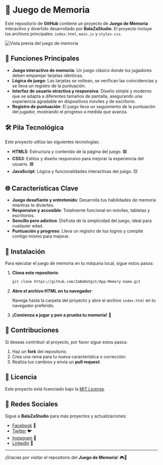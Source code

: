 # 🧠 Juego de Memoria

Este repositorio de **GitHub** contiene un proyecto de **Juego de Memoria** interactivo y divertido desarrollado por **BalaZaStudio**. El proyecto incluye los archivos principales: `index.html`, `main.js` y `styles.css`.

![Vista previa del juego de memoria](https://github.com/ZaBaDeVgit/Image-ScreenShot/raw/main/image-3.png)

## 🚀 Funciones Principales

- **Juego interactivo de memoria**: Un juego clásico donde los jugadores deben emparejar tarjetas idénticas.
- **Lógica de juego**: Las tarjetas se voltean, se verifican las coincidencias y se lleva un registro de la puntuación.
- **Interfaz de usuario atractiva y responsiva**: Diseño simple y moderno que se adapta a diferentes tamaños de pantalla, asegurando una experiencia agradable en dispositivos móviles y de escritorio.
- **Registro de puntuación**: El juego lleva un seguimiento de la puntuación del jugador, mostrando el progreso a medida que avanza.

## 🛠 Pila Tecnológica

Este proyecto utiliza las siguientes tecnologías:

- **HTML5**: Estructura y contenido de la página del juego. 🟩
- **CSS3**: Estilos y diseño responsivo para mejorar la experiencia del usuario. 🟦
- **JavaScript**: Lógica y funcionalidades interactivas del juego. 🟨

## 🌐 Características Clave

- **Juego desafiante y entretenido**: Desarrolla tus habilidades de memoria mientras te diviertes.
- **Responsive y accesible**: Totalmente funcional en móviles, tabletas y escritorios.
- **Sencillo pero adictivo**: Disfruta de la simplicidad del juego, ideal para cualquier edad.
- **Puntuación y progreso**: Lleva un registro de tus logros y compite contigo mismo para mejorar.

## 📲 Instalación

Para ejecutar el juego de memoria en tu máquina local, sigue estos pasos:

1. **Clona este repositorio**:

    ```bash
    git clone https://github.com/ZaBaDeVgit/App-Memory-Game.git
    ```

2. **Abre el archivo HTML en tu navegador**:

    Navega hasta la carpeta del proyecto y abre el archivo `index.html` en tu navegador preferido.

3. **¡Comienza a jugar y pon a prueba tu memoria!** 🧠

## 📝 Contribuciones

Si deseas contribuir al proyecto, por favor sigue estos pasos:

1. Haz un **fork** del repositorio.
2. Crea una rama para tu nueva característica o corrección.
3. Realiza tus cambios y envía un **pull request**.

## 📄 Licencia

Este proyecto está licenciado bajo la [MIT License](https://opensource.org/licenses/MIT).

## 📱 Redes Sociales

Sigue a **BalaZaStudio** para más proyectos y actualizaciones:

- [Facebook](https://facebook.com/ZaBaDeVgit) 📘
- [Twitter](https://twitter.com/ZaBaDeVgit) 🐦
- [Instagram](https://instagram.com/ZaBaDeVgit) 📸
- [LinkedIn](https://linkedin.com/in/ZaBaDeVgit) 💼

---

¡Gracias por visitar el repositorio del **Juego de Memoria**! 🎮🧠
